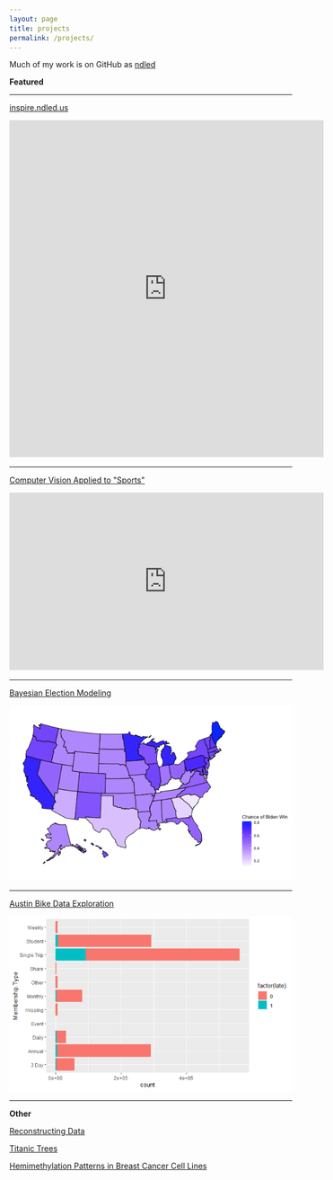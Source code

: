 ```yaml
---
layout: page
title: projects
permalink: /projects/
---
```


Much of my work is on GitHub as [ndled](https://github.com/ndled)

**Featured**

---

[inspire.ndled.us](/python/2022/05/25/learning-flask-and-docker.html)

<iframe width="560" height="600" src="https://inspire.ndled.us/juuRggozbVA" title="Inspire" frameborder="0"></iframe>

---

[Computer Vision Applied to "Sports"](https://github.com/ndled/OWLgameplay)

<iframe width="560" height="316" src="https://www.youtube.com/embed/UnPRh_-Itmw" title="YouTube video player" frameborder="0" allow="accelerometer; autoplay; clipboard-write; encrypted-media; gyroscope; picture-in-picture" allowfullscreen></iframe>

---

[Bayesian Election Modeling](/hire/bi.html)

![state](/images/state.png)

---

[Austin Bike Data Exploration](/stats/2021/07/04/Austin-Bikes)

![bike](/images/bike_data.png)

---

**Other**

[Reconstructing Data](/stats/2021/07/23/Reconstructing-Data.html)

[Titanic Trees](/stats/2021/07/01/Titanic-Trees.html)

[Hemimethylation Patterns in Breast Cancer Cell Lines](https://github.com/ndled/epigenetics-cancer)
